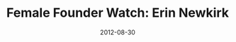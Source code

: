 ---
layout: post
title:  "Female Founder Watch: Erin Newkirk"
date:   2012-08-30
image: placeholder.png
categories: "female founders"
---